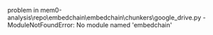 problem in mem0-analysis\repo\embedchain\embedchain\chunkers\google_drive.py - ModuleNotFoundError: No module named 'embedchain'
